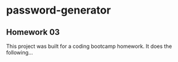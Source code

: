 # password-generator

## Homework 03
This project was built for a coding bootcamp homework. It does the following...
